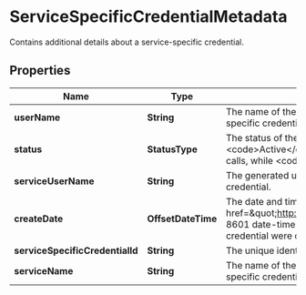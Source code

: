 

# ServiceSpecificCredentialMetadata

Contains additional details about a service-specific credential.

## Properties

| Name | Type | Description | Notes |
|------------ | ------------- | ------------- | -------------|
|**userName** | **String** | The name of the IAM user associated with the service-specific credential. |  |
|**status** | **StatusType** | The status of the service-specific credential. &lt;code&gt;Active&lt;/code&gt; means that the key is valid for API calls, while &lt;code&gt;Inactive&lt;/code&gt; means it is not. |  |
|**serviceUserName** | **String** | The generated user name for the service-specific credential. |  |
|**createDate** | **OffsetDateTime** | The date and time, in &lt;a href&#x3D;\&quot;http://www.iso.org/iso/iso8601\&quot;&gt;ISO 8601 date-time format&lt;/a&gt;, when the service-specific credential were created. |  |
|**serviceSpecificCredentialId** | **String** | The unique identifier for the service-specific credential. |  |
|**serviceName** | **String** | The name of the service associated with the service-specific credential. |  |



